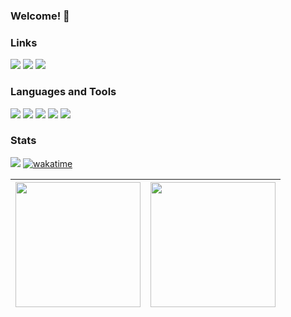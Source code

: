 ### Welcome! :wave:

### Links
[<img src="https://img.shields.io/badge/linkedin-%230D1117.svg?&style=for-the-badge&logo=linkedin&logoColor=00b58f" />](https://www.linkedin.com/in/gabrielamilet/) [<img src="https://img.shields.io/badge/Itch.io-0D1117?style=for-the-badge&logo=itchdotio&logoColor=00b58f" />](https://jasbrela.itch.io) [<img src="https://img.shields.io/badge/-Behance-0D1117?style=for-the-badge&logo=behance&logoColor=00b58f" />](https://behance.net/gabrielamilet)
<!-- [<img src="" />]() -->

### Languages and Tools
<img src="https://img.shields.io/badge/Unity-0D1117?style=for-the-badge&logo=unity&logoColor=00b58f"> <img src="https://img.shields.io/badge/C%23-0D1117?style=for-the-badge&logo=c-sharp&logoColor=00b58f"> <img src="https://img.shields.io/badge/Cocos%20Creator-0D1117?style=for-the-badge&logo=cocos&logoColor=00b58f"> <img src="https://img.shields.io/badge/TypeScript-0D1117?style=for-the-badge&logo=typescript&logoColor=00b58f"> <img src="https://img.shields.io/badge/Git-0D1117?style=for-the-badge&logo=git&logoColor=00b58f">

<!-- <img src=""> -->

### Stats
![](https://komarev.com/ghpvc/?username=jasbrela&label=❤&color=00b58f) [![wakatime](https://wakatime.com/badge/user/9400f2ac-e442-4aad-ac8a-ae5f26918eb3.svg)](https://wakatime.com/@9400f2ac-e442-4aad-ac8a-ae5f26918eb3)

|<img height="200em" src="https://github-readme-stats.vercel.app/api?username=jasbrela&count_private=true&show_icons=true&hide_border=true&bg_color=0D1117&text_color=d6d6d6&title_color=00b58f&icon_color=00b58f" /> | <img height="200em" src="https://github-readme-stats.vercel.app/api/wakatime?username=jasbrela&hide_border=true&bg_color=0D1117&text_color=d6d6d6&title_color=00b58f&langs_count=2"/> | 
| ------------- | ------------- |  
